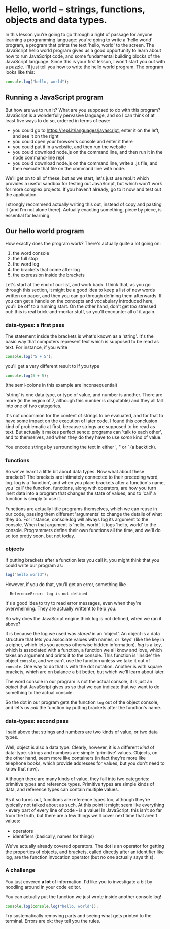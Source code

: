 # Hello, world – strings, functions, objects and data types.

In this lesson you’re going to go through a right of passage for anyone learning a programming language: you're going to write a 'hello world' program, a program that prints the text 'hello, world' to the screen. The JavaScript hello world program gives us a good opportunity to learn about how to run JavaScript code, and some fundamental building blocks of the JavaScript language. Since this is your first lesson, I won't start you out with a puzzle. I'll just tell you how to write the hello world program. The program looks like this:

```javascript
console.log("hello, world");
```

## Running a JavaScript program

But how are we to run it? What are you supposed to do with this program? JavaScript is a wonderfully pervasive language, and so I can think of at least five ways to do so, ordered in terms of ease:

- you could go to https://repl.it/languages/javascript, enter it on the left, and see it on the right
- you could open your browser's console and enter it there
- you could put it in a website, and then run the website
- you could download node.js on the command line, and then run it in the node command-line repl
- you could download node.js on the command line, write a .js file, and then execute that file on the command line with node.

We'll get on to all of these, but as we start, let's just use repl.it which provides a useful sandbox for testing out JavaScript, but which won't work for more complex projects. If you haven't already, go to it now and test out the application.

I strongly recommend actually writing this out, instead of copy and pasting it (and I'm not alone there). Actually enacting something, piece by piece, is essential for learning.

## Our hello world program

How exactly does the program work? There's actually quite a lot going on:

1. the word console
2. the full stop
3. the word log
4. the brackets that come after log
5. the expression inside the brackets

Let's start at the end of our list, and work back. I think that, as you go through this section, it might be a good idea to keep a list of new words written on paper, and then you can go through defining them afterwards. If you can get a handle on the concepts and vocabulary introduced here, you'll be off to a running start. On the other hand, don't get _too_ stressed out: this is real brick-and-mortar stuff, so you'll encounter all of it again.

### data-types: a first pass

The statement inside the brackets is what's known as a 'string'. It's the basic way that computers represent text which is supposed to be read as text. For instance, if you write

```javascript
console.log("5 + 5");
```

you'll get a very different result to if you type

```javascript
console.log(5 + 5);
```

(the semi-colons in this example are inconsequential)

'string' is one data type, or type of value, and number is another. There are more (in the region of 7, although this number is disputable) and they all fall into one of two categories.

It's not uncommon for the content of strings to be evaluated, and for that to have some impact on the execution of later code. I found this conclusion kind of problematic at first, because strings are supposed to be read as text. But actually it makes perfect sence: programs can 'talk to each other', and to themselves, and when they do they have to use _some_ kind of value.

You encode strings by surrounding the text in either ', " or ` (a backtick).

### functions

So we've learnt a little bit about data types. Now what about these brackets? The brackets are intimately connected to their preceding word, log. log is a 'function', and when you place brackets after a function's name, you 'call' the function. functions, along with operators, are how you turn inert data into a program that changes the state of values, and to 'call' a function is simply to use it.

Functions are actually little programs themselves, which we can reuse in our code, passing them different 'arguments' to change the details of what they do. For instance, console.log will always log its argument to the console. When that argument is 'hello, world', it logs 'hello, world' to the console. Programmers define their own functions all the time, and we'll do so too pretty soon, but not today.

### objects

If putting brackets after a function lets you call it, you might think that you could write our program as:

```javascript
log("hello world");
```

However, if you do that, you'll get an error, something like

```
  ReferenceError: log is not defined
```

It's a good idea to try to read error messages, even when they're overwhelming. They are actually writtent to help you.

So why does the JavaScript engine think log is not defined, when we ran it above?

It is because the log we used was _stored_ in an 'object'. An object is a data structure that lets you associate values with names, or 'keys' (like the key in a cipher, which lets you access otherwise hidden information). _log_ is a key, which is associated with a function, a function we all know and love, which takes an argument and prints it to the console. This function is 'inside' the object `console`, and we can't use the function unless we take it out of `console`. One way to do that is with the dot notation. Another is with square brackets, which are on balance a bit better, but which we'll learn about later.

The word console in our program is not the actual console, it is just an _object_ that JavaScript gives us so that we can indicate that we want to do something to the actual console.

So the dot in our program gets the function `log` out of the object console, and let's us _call_ the function by putting brackets after the function's name.

### data-types: second pass

I said above that strings and numbers are two kinds of value, or two data types.

Well, object is also a data type. Clearly, however, it is a different _kind_ of data-type. strings and numbers are simple 'primitive' values. Objects, on the other hand, seem more like containers (in fact they're more like telephone books, which provide addresses for values, but you don't need to know that now).

Although there are many kinds of value, they fall into two categories: primitive types and reference types. Primitive types are simple kinds of data, and reference types can contain multiple values.

As it so turns out, functions are reference types too, although they're typically not talked about as such. At this point it might seem like everything - every part of every line of code - is a value! In JavaScript, this isn't so far from the truth, but there are a few things we'll cover next time that aren't values:

- operators
- identifiers (basically, names for things)

We've actually already covered operators. The dot is an operator for getting the properties of objects, and brackets, called directly after an identifier like log, are the function invocation operator (but no one actually says this).

### A challenge

You just covered **a lot** of information. I'd like you to investigate a bit by noodling around in your code editor.

You can actually put the function we just wrote inside another console log!

```javascript
console.log(console.log("hello, world"));
```

Try systematically removing parts and seeing what gets printed to the terminal. Errors are ok: they tell you the rules.
